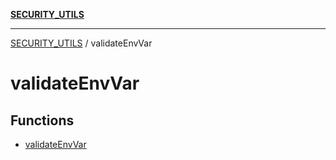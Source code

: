 [**SECURITY_UTILS**](../README.md)

***

[SECURITY_UTILS](../README.md) / validateEnvVar

# validateEnvVar

## Functions

- [validateEnvVar](functions/validateEnvVar.md)
